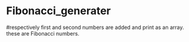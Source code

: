 # Fibonacci_generater
#respectively first and second numbers are added and print as an array. these are Fibonacci numbers. 
